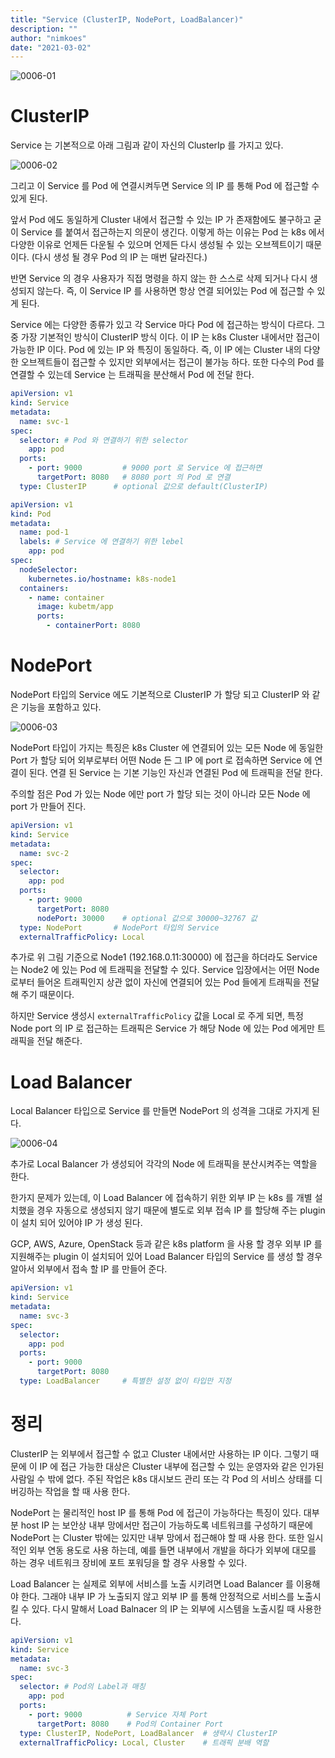 ```yaml
---
title: "Service (ClusterIP, NodePort, LoadBalancer)"
description: ""
author: "nimkoes"
date: "2021-03-02"
---
```


![0006-01](/tech-blog/resources/images/kubernetes/0006-01.png)

# ClusterIP

Service 는 기본적으로 아래 그림과 같이 자신의 ClusterIp 를 가지고 있다.

![0006-02](/tech-blog/resources/images/kubernetes/0006-02.png)

그리고 이 Service 를 Pod 에 연결시켜두면 Service 의 IP 를 통해 Pod 에 접근할 수 있게 된다.

앞서 Pod 에도 동일하게 Cluster 내에서 접근할 수 있는 IP 가 존재함에도 불구하고 굳이 Service 를 붙여서 접근하는지 의문이 생긴다. 이렇게 하는 이유는 Pod 는 k8s 에서 다양한 이유로 언제든
다운될 수 있으며 언제든 다시 생성될 수 있는 오브젝트이기 때문이다. (다시 생성 될 경우 Pod 의 IP 는 매번 달라진다.)

반면 Service 의 경우 사용자가 직접 명령을 하지 않는 한 스스로 삭제 되거나 다시 생성되지 않는다. 즉, 이 Service IP 를 사용하면 항상 연결 되어있는 Pod 에 접근할 수 있게 된다.

Service 에는 다양한 종류가 있고 각 Service 마다 Pod 에 접근하는 방식이 다르다. 그 중 가장 기본적인 방식이 ClusterIP 방식 이다. 이 IP 는 k8s Cluster 내에서만 접근이 가능한
IP 이다. Pod 에 있는 IP 와 특징이 동일하다. 즉, 이 IP 에는 Cluster 내의 다양한 오브젝트들이 접근할 수 있지만 외부에서는 접근이 불가능 하다. 또한 다수의 Pod 를 연결할 수 있는데
Service 는 트래픽을 분산해서 Pod 에 전달 한다.

```yml
apiVersion: v1
kind: Service
metadata:
  name: svc-1
spec:
  selector: # Pod 와 연결하기 위한 selector
    app: pod
  ports:
    - port: 9000         # 9000 port 로 Service 에 접근하면
      targetPort: 8080   # 8080 port 의 Pod 로 연결
  type: ClusterIP      # optional 값으로 default(ClusterIP)
```

```yml
apiVersion: v1
kind: Pod
metadata:
  name: pod-1
  labels: # Service 에 연결하기 위한 lebel
    app: pod
spec:
  nodeSelector:
    kubernetes.io/hostname: k8s-node1
  containers:
    - name: container
      image: kubetm/app
      ports:
        - containerPort: 8080
```

# NodePort

NodePort 타입의 Service 에도 기본적으로 ClusterIP 가 할당 되고 ClusterIP 와 같은 기능을 포함하고 있다.

![0006-03](/tech-blog/resources/images/kubernetes/0006-03.png)

NodePort 타입이 가지는 특징은 k8s Cluster 에 연결되어 있는 모든 Node 에 동일한 Port 가 할당 되어 외부로부터 어떤 Node 든 그 IP 에 port 로 접속하면 Service 에 연결이
된다. 연결 된 Service 는 기본 기능인 자신과 연결된 Pod 에 트래픽을 전달 한다.

주의할 점은 Pod 가 있는 Node 에만 port 가 할당 되는 것이 아니라 모든 Node 에 port 가 만들어 진다.

```yml
apiVersion: v1
kind: Service
metadata:
  name: svc-2
spec:
  selector:
    app: pod
  ports:
    - port: 9000
      targetPort: 8080
      nodePort: 30000    # optional 값으로 30000~32767 값
  type: NodePort       # NodePort 타입의 Service
  externalTrafficPolicy: Local
```

추가로 위 그림 기준으로 Node1 (192.168.0.11:30000) 에 접근을 하더라도 Service 는 Node2 에 있는 Pod 에 트래픽을 전달할 수 있다. Service 입장에서는 어떤 Node 로부터
들어온 트래픽인지 상관 없이 자신에 연결되어 있는 Pod 들에게 트래픽을 전달해 주기 때문이다.

하지만 Service 생성시 `externalTrafficPolicy` 값을 Local 로 주게 되면, 특정 Node port 의 IP 로 접근하는 트래픽은 Service 가 해당 Node 에 있는 Pod 에게만
트래픽을 전달 해준다.

# Load Balancer

Local Balancer 타입으로 Service 를 만들면 NodePort 의 성격을 그대로 가지게 된다.

![0006-04](/tech-blog/resources/images/kubernetes/0006-04.png)

추가로 Local Balancer 가 생성되어 각각의 Node 에 트래픽을 분산시켜주는 역할을 한다.

한가지 문제가 있는데, 이 Load Balancer 에 접속하기 위한 외부 IP 는 k8s 를 개별 설치했을 경우 자동으로 생성되지 않기 때문에 별도로 외부 접속 IP 를 할당해 주는 plugin 이 설치 되어
있어야 IP 가 생성 된다.

GCP, AWS, Azure, OpenStack 등과 같은 k8s platform 을 사용 할 경우 외부 IP 를 지원해주는 plugin 이 설치되어 있어 Load Balancer 타입의 Service 를 생성 할
경우 알아서 외부에서 접속 할 IP 를 만들어 준다.

```yml
apiVersion: v1
kind: Service
metadata:
  name: svc-3
spec:
  selector:
    app: pod
  ports:
    - port: 9000
      targetPort: 8080
  type: LoadBalancer     # 특별한 설정 없이 타입만 지정
```

# 정리

ClusterIP 는 외부에서 접근할 수 없고 Cluster 내에서만 사용하는 IP 이다. 그렇기 때문에 이 IP 에 접근 가능한 대상은 Cluster 내부에 접근할 수 있는 운영자와 같은 인가된 사람일 수 밖에
없다. 주된 작업은 k8s 대시보드 관리 또는 각 Pod 의 서비스 상태를 디버깅하는 작업을 할 때 사용 한다.

NodePort 는 물리적인 host IP 를 통해 Pod 에 접근이 가능하다는 특징이 있다. 대부분 host IP 는 보안상 내부 망에서만 접근이 가능하도록 네트워크를 구성하기 때문에 NodePort 는
Cluster 밖에는 있지만 내부 망에서 접근해야 할 때 사용 한다. 또한 일시적인 외부 연동 용도로 사용 하는데, 예를 들면 내부에서 개발을 하다가 외부에 대모를 하는 경우 네트워크 장비에 포트 포워딩을 할 경우
사용할 수 있다.

Load Balancer 는 실제로 외부에 서비스를 노출 시키려면 Load Balancer 를 이용해야 한다. 그래야 내부 IP 가 노출되지 않고 외부 IP 를 통해 안정적으로 서비스를 노출시킬 수 있다. 다시
말해서 Load Balnacer 의 IP 는 외부에 시스템을 노출시킬 때 사용한다.

```yml
apiVersion: v1
kind: Service
metadata:
  name: svc-3
spec:
  selector: # Pod의 Label과 매칭
    app: pod
  ports:
    - port: 9000          # Service 자체 Port
      targetPort: 8080    # Pod의 Container Port
  type: ClusterIP, NodePort, LoadBalancer  # 생략시 ClusterIP
  externalTrafficPolicy: Local, Cluster    # 트래픽 분배 역할
```
